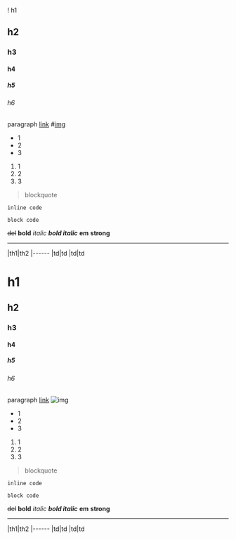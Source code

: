 ! h1

## h2

### h3

#### h4

##### h5

###### h6

paragraph
[link](https://github.com)
#[img](https://github.com)


- 1
- 2
- 3

1. 1
1. 2
1. 3

> blockquote

`inline code`

```
block code
```


~~del~~
**bold**
*italic*
***bold italic***
**em**
**strong**


---


|th1|th2
|------
|td|td
|td|td


# h1

## h2

### h3

#### h4

##### h5

###### h6

paragraph
[link](https://github.com)
![img](https://github.com)


- 1
- 2
- 3

1. 1
1. 2
1. 3

> blockquote

`inline code`

```
block code
```


~~del~~
**bold**
*italic*
***bold italic***
**em**
**strong**


---


|th1|th2
|------
|td|td
|td|td

 